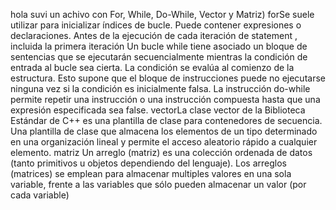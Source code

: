 hola suvi un achivo con  For, While, Do-While, Vector y Matriz)
forSe suele utilizar para inicializar índices de bucle. Puede contener expresiones o declaraciones. Antes de la ejecución de cada iteración de statement , incluida la primera iteración
Un bucle while tiene asociado un bloque de sentencias que se ejecutarán secuencialmente mientras la condición de entrada al bucle sea cierta. La condición se evalúa al comienzo de la estructura. Esto supone que el bloque de instrucciones puede no ejecutarse ninguna vez si la condición es inicialmente falsa.
La instrucción do-while permite repetir una instrucción o una instrucción compuesta hasta que una expresión especificada sea false.
vectorLa clase vector de la Biblioteca Estándar de C++ es una plantilla de clase para contenedores de secuencia. Una plantilla de clase que almacena los elementos de un tipo determinado en una organización lineal y permite el acceso aleatorio rápido a cualquier elemento.
matriz  Un arreglo (matriz) es una colección ordenada de datos (tanto primitivos u objetos dependiendo del lenguaje). Los arreglos (matrices) se emplean para almacenar multiples valores en una sola variable, frente a las variables que sólo pueden almacenar un valor (por cada variable)
